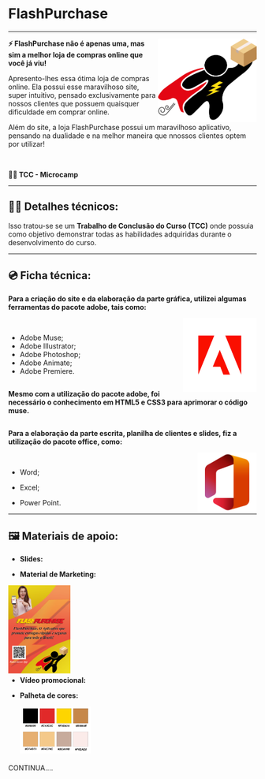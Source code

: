 # <h1>FlashPurchase</h1>

---

<img align="right" width="200px" src="images/logo_flashpurchase.png">

<b>
<p>⚡ FlashPurchase não é apenas uma, mas sim a melhor loja de compras online que você já viu!</p>
</b>

<p>Apresento-lhes essa ótima loja de compras online. Ela possui esse maravilhoso site, super intuitivo, pensado exclusivamente para nossos clientes que possuem quaisquer dificuldade em comprar online.</p>

<p>Além do site, a loja FlashPurchase possui um maravilhoso aplicativo, pensando na dualidade e na melhor maneira que nnossos clientes optem por utilizar! </p>

<br>

<b>👨‍🎓 TCC - Microcamp</b>

---

<h2>👨‍💻 Detalhes técnicos: </h2>


<p>Isso tratou-se se um <b>Trabalho de Conclusão do Curso (TCC)</b> onde possuia como objetivo demonstrar todas as habilidades adquiridas durante o desenvolvimento do curso.</p>

---

<h2>💿 Ficha técnica: </h2>


<b>Para a criação do site e da elaboração da parte gráfica, utilizei algumas ferramentas do pacote adobe, tais como: </b>

<img align="right" width="150px" src="img_readme/adobe-logo.png">

<br>

- Adobe Muse;
- Adobe Illustrator;
- Adobe Photoshop;
- Adobe Animate;
- Adobe Premiere.

##

<b>Mesmo com a utilização do pacote adobe, foi necessário o conhecimento em HTML5 e CSS3 para aprimorar o código muse.</b>

##

<b>Para a elaboração da parte escrita, planilha de clientes e slides, fiz a utilização do pacote office, como: </b>

<img align="right" width="120px" src="img_readme/Office.png">

<br>

- Word;

- Excel;

- Power Point.

---

<h2>🖼 Materiais de apoio: </h2>

<b>

- Slides:

    

- Material de Marketing:
<div>
    <img align="left" width="25%" src="img_readme/Folheto.png">
</div>

<br><br><br><br><br><br><br><br><br><br>

- Vídeo promocional:
    

- Palheta de cores:

    <img align="left" width="30%" src="img_readme/Palheta_logo.png">    
</b>

<br><br><br><br><br><br>


















CONTINUA....
